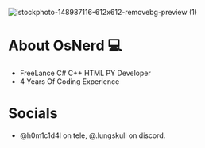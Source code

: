 ![istockphoto-148987116-612x612-removebg-preview (1)](https://github.com/user-attachments/assets/260ddcf4-4de8-4ce4-b64a-52bf3ccfbf0b)

# About OsNerd 💻
- FreeLance C# C++ HTML PY Developer 
- 4 Years Of Coding Experience

# Socials
- @h0m1c1d4l on tele, @.lungskull on discord.
